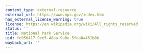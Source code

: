 ```yaml
---
content_type: external-resource
external_url: https://www.nps.gov/index.htm
has_external_license_warning: true
license: https://en.wikipedia.org/wiki/All_rights_reserved
status: ''
title: National Park Service
uid: fe950417-9ee5-48aa-9a8e-5fea0a461b8b
wayback_url: ''
---
```

